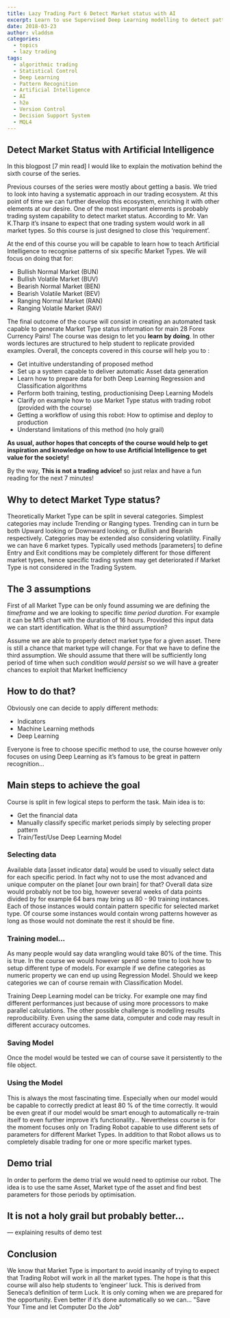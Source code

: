 ```yaml
---
title: Lazy Trading Part 6 Detect Market status with AI
excerpt: Learn to use Supervised Deep Learning modelling to detect patterns of Financial Assets
date: 2018-03-23
author: vladdsm
categories:
  - topics
  - lazy trading
tags:
  - algorithmic trading
  - Statistical Control
  - Deep Learning
  - Pattern Recognition
  - Artificial Intelligence
  - AI
  - h2o
  - Version Control
  - Decision Support System
  - MQL4
---
```


## Detect Market Status with Artificial Intelligence

In this blogpost [7 min read] I would like to explain the motivation behind the sixth course of the series. 

Previous courses of the series were mostly about getting a basis. We tried to look into having a systematic approach in our trading ecosystem. At this point of time we can further develop this ecosystem, enriching it with other elements at our desire. One of the most important elements is probably trading system capability to detect market status. According to Mr. Van K.Tharp it’s insane to expect that one trading system would work in all market types. So this course is just designed to close this ‘requirement’. 

At the end of this course you will be capable to learn how to teach Artificial Intelligence to recognise patterns of six specific Market Types. We will focus on doing that for:

* Bullish Normal Market (BUN)
* Bullish Volatile Market (BUV)
* Bearish Normal Market (BEN)
* Bearish Volatile Market (BEV)
* Ranging Normal Market (RAN)
* Ranging Volatile Market (RAV)

The final outcome of the course will consist in creating an automated task capable to generate Market Type status information for main 28 Forex Currency Pairs! The course was design to let you **learn by doing**. In other words lectures are structured to help student to replicate provided examples. Overall, the concepts covered in this course will help you to :

* Get intuitive understanding of proposed method 
* Set up a system capable to deliver automatic Asset data generation
* Learn how to prepare data for both Deep Learning Regression and Classification algorithms
* Perform both training, testing, productionising Deep Learning Models
* Clarify on example how to use Market Type status with trading robot (provided with the course)
* Getting a workflow of using this robot: How to optimise and deploy to production
* Understand limitations of this method (no holy grail)

**As usual, author hopes that concepts of the course would help to get inspiration and knowledge on how to use Artificial Intelligence to get value for the society!**  

By the way, **This is not a trading advice!** so just relax and have a fun reading for the next 7 minutes!

## Why to detect Market Type status?
 
Theoretically Market Type can be split in several categories. Simplest categories may include Trending or Ranging types. Trending can in turn be both Upward looking or Downward looking, or Bullish and Bearish respectively. Categories may be extended also considering volatility. Finally we can have 6 market types. Typically used methods [parameters] to define Entry and Exit conditions may be completely different for those different market types, hence specific trading system may get deteriorated if Market Type is not considered in the Trading System.

## The 3 assumptions

First of all Market Type can be only found assuming we are defining the *timeframe* and we are looking to specific *time period duration*. For example it can be M15 chart with the duration of 16 hours. Provided this input data we can start identification. What is the third assumption?

Assume we are able to properly detect market type for a given asset. There is still a chance that market type will change. For that we have to define the third assumption. We should assume that there will be sufficiently long period of time when such *condition would persist* so we will have a greater chances to exploit that Market Inefficiency

## How to do that?

Obviously one can decide to apply different methods:

- Indicators
- Machine Learning methods
- Deep Learning

Everyone is free to choose specific method to use, the course however only focuses on using Deep Learning as it’s famous to be great in pattern recognition…

## Main steps to achieve the goal

Course is split in few logical steps to perform the task. Main idea is to:

- Get the financial data
- Manually classify specific market periods simply by selecting proper pattern
- Train/Test/Use Deep Learning Model

### Selecting data

Available data [asset indicator data] would be used to visually select data for each specific period. In fact why not to use the most advanced and unique computer on the planet [our own brain] for that? Overall data size would probably not be too big, however several weeks of data points divided by for example 64 bars may bring us 80 - 90 training instances. Each of those instances would contain pattern specific for selected market type. Of course some instances would contain wrong patterns however as long as those would not dominate the rest it should be fine.

### Training model…

As many people would say data wrangling would take 80% of the time. This is true. In the course we would however spend some time to look how to setup different type of models. For example if we define categories as numeric property we can end up using Regression Model. Should we keep categories we can of course remain with Classification Model. 

Training Deep Learning model can be tricky. For example one may find different performances just because of using more processors to make parallel calculations. The other possible challenge is modelling results reproducibility. Even using the same data, computer and code may result in different accuracy outcomes.

### Saving Model

Once the model would be tested we can of course save it persistently to the file object.

### Using the Model

This is always the most fascinating time. Especially when our model would be capable to correctly predict at least 80 % of the time correctly. It would be even great if our model would be smart enough to automatically re-train itself to even further improve it’s functionality… Nevertheless course is for the moment focuses only on Trading Robot capable to use different sets of parameters for different Market Types. In addition to that Robot allows us to completely disable trading for one or more specific market types.

## Demo trial

In order to perform the demo trial we would need to optimise our robot. The idea is to use the same Asset, Market type of the asset and find best parameters for those periods by optimisation.
 
## It is not a holy grail but probably better…

 — explaining results of demo test

## Conclusion

We know that Market Type is important to avoid insanity of trying to expect that Trading Robot will work in all the market types. The hope is that this course will also help students to ‘engineer’ luck. This is derived from Seneca’s definition of term Luck. It is only coming when we are prepared for the opportunity. Even better if it’s done automatically so we can… "Save Your Time and let Computer Do the Job"

